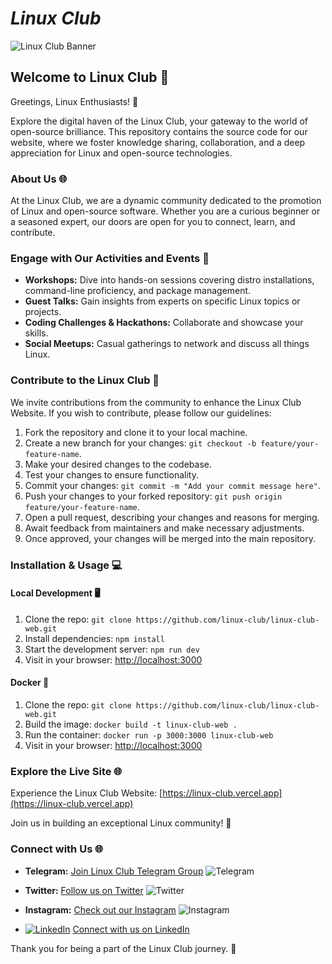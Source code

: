 # *Linux Club* 

![Linux Club Banner](/public/static/images/twitter-card.png)

<!-- Font Awesome Stylesheet -->
<link rel="stylesheet" href="https://cdnjs.cloudflare.com/ajax/libs/font-awesome/5.15.3/css/all.min.css" integrity="sha512-5AmDJ2AaaAriT+ctjI0GxqSQXr7ChHeF8MVFp+BUbM+X7e5sozQj3C3VpuFvIpS5zOnn24zi9BQa7EdEG8AaDg==" crossorigin="anonymous" />


## Welcome to Linux Club 🐧

Greetings, Linux Enthusiasts! 🚀

Explore the digital haven of the Linux Club, your gateway to the world of open-source brilliance. This repository contains the source code for our website, where we foster knowledge sharing, collaboration, and a deep appreciation for Linux and open-source technologies.

### About Us 🌐

At the Linux Club, we are a dynamic community dedicated to the promotion of Linux and open-source software. Whether you are a curious beginner or a seasoned expert, our doors are open for you to connect, learn, and contribute.

### Engage with Our Activities and Events 🚀

- **Workshops:** Dive into hands-on sessions covering distro installations, command-line proficiency, and package management.
- **Guest Talks:** Gain insights from experts on specific Linux topics or projects.
- **Coding Challenges & Hackathons:** Collaborate and showcase your skills.
- **Social Meetups:** Casual gatherings to network and discuss all things Linux.

### Contribute to the Linux Club 🤝

We invite contributions from the community to enhance the Linux Club Website. If you wish to contribute, please follow our guidelines:

1. Fork the repository and clone it to your local machine.
2. Create a new branch for your changes: `git checkout -b feature/your-feature-name`.
3. Make your desired changes to the codebase.
4. Test your changes to ensure functionality.
5. Commit your changes: `git commit -m "Add your commit message here"`.
6. Push your changes to your forked repository: `git push origin feature/your-feature-name`.
7. Open a pull request, describing your changes and reasons for merging.
8. Await feedback from maintainers and make necessary adjustments.
9. Once approved, your changes will be merged into the main repository.


### Installation & Usage 💻

#### Local Development 🖥️

1. Clone the repo: `git clone https://github.com/linux-club/linux-club-web.git`
2. Install dependencies: `npm install`
3. Start the development server: `npm run dev`
4. Visit in your browser: [http://localhost:3000](http://localhost:3000)

#### Docker  🐳

1. Clone the repo: `git clone https://github.com/linux-club/linux-club-web.git`
2. Build the image: `docker build -t linux-club-web .`
3. Run the container: `docker run -p 3000:3000 linux-club-web`
4. Visit in your browser: [http://localhost:3000](http://localhost:3000)  

### Explore the Live Site 🌐

Experience the Linux Club Website: [https://linux-club.vercel.app](https://linux-club.vercel.app)

Join us in building an exceptional Linux community! 🚀

### Connect with Us 🌐

  - **Telegram:** [Join Linux Club Telegram Group](https://t.me/Linux_Users_Club) ![Telegram](https://img.shields.io/badge/Join-Telegram-blue?style=flat-square&logo=telegram)

- **Twitter:** [Follow us on Twitter](https://twitter.com/i/communities/1607126742795448320) ![Twitter](https://img.shields.io/twitter/follow/linuxclub?style=social&logo=twitter)
- **Instagram:** [Check out our Instagram](https://www.instagram.com/the_linux.club?utm_source=ig_web_button_share_sheet&igsh=ZDNlZDc0MzIxNw==) ![Instagram](https://img.shields.io/badge/Follow-Instagram-pink?style=flat-square&logo=instagram)
- [![LinkedIn](https://img.shields.io/badge/Connect-LinkedIn-blue?style=flat-square&logo=linkedin)](https://www.linkedin.com/groups/9274714/) [Connect with us on LinkedIn](https://www.linkedin.com/groups/9274714/)


Thank you for being a part of the Linux Club journey. 🐧
